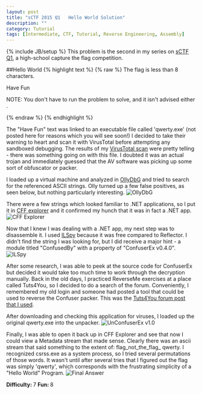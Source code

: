 ```yaml
---
layout: post
title: "sCTF 2015 Q1   Hello World Solution"
description: ""
category: Tutorial
tags: [Intermediate, CTF, Tutorial, Reverse Engineering, Assembly]
---
```

{% include JB/setup %}
This problem is the second in my series on [sCTF Q1](http://www.sctf.io), a high-school capture the flag competition.

##Hello World
{% highlight text %}
{% raw %}
The flag is less than 8 characters.

Have Fun

NOTE: You don't have to run the problem to solve, and it isn't advised either .

{% endraw %}
{% endhighlight %}

The "Have Fun" text was linked to an executable file called 'qwerty.exe' (not posted here for reasons which you will see soon!)
I decided to take their warning to heart and scan it with VirusTotal before attempting any sandboxed debugging. The results of my [VirusTotal scan](https://www.virustotal.com/en/file/b584431436f5eef839b0eb5a81c981c2db3c30572538c9b41332c191b939792c/analysis/) were pretty telling - there was something going on with this file. I doubted it was an actual trojan and immediately guessed that the AV software was picking up some sort of obfuscator or packer.

I loaded up a virtual machine and analyzed in [OllyDbG](http://www.ollydbg.de/) and tried to search for the referenced ASCII strings. Olly turned up a few false positives, as seen below, but nothing particularly interesting.
![OllyDbG](http://i.imgur.com/kV3F1AIl.png)

There were a few strings which looked familiar to .NET applications, so I put it in [CFF explorer](www.ntcore.com/exsuite.php) and it confirmed my hunch that it was in fact a .NET app.
![CFF Explorer](http://i.imgur.com/L2373IFl.png)

Now that I knew I was dealing with a .NET app, my next step was to disassemble it. I used [ILSpy](ilspy.net) because it was free compared to Reflector. I didn't find the string I was looking for, but I did receive a major hint - a module titled "ConfusedBy" with a property of "ConfuserEx v0.4.0".
![ILSpy](http://i.imgur.com/Jj5DCEul.png)

After some research, I was able to peek at the source code for ConfuserEx but decided it would take too much time to work through the decryption manually. Back in the old days, I practiced ReverseMe exercises at a place called Tuts4You, so I decided to do a search of the forum. Conveniently, I remembered my old login and someone had posted a tool that could be used to reverse the Confuser packer. This was the [Tuts4You forum post that I used](https://forum.tuts4you.com/topic/36631-unconfuserex/).

After downloading and checking this application for viruses, I loaded up the original qwerty.exe into the unpacker.
![UnConfuserEx v1.0](http://i.imgur.com/y4aDDSt.png)

Finally, I was able to open it back up in CFF Explorer and see that now I could view a Metadata stream that made sense. Clearly there was an ascii stream that said something to the extent of: flag_not_the_flag_ qwerty. I recognized csrss.exe as a system process, so I tried several permutations of those words. It wasn't until after several tries that I figured out the flag was simply 'qwerty', which corresponds with the frustrating simplicity of a "Hello World" Program.
![Final Answer](http://i.imgur.com/i8LnTVN.png)



<strong> Difficulty: </strong> 7
<strong> Fun: </strong> 8




